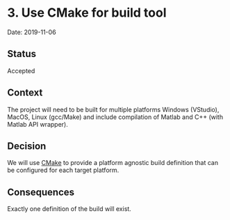 # 3. Use CMake for build tool

Date: 2019-11-06

## Status

Accepted

## Context

The project will need to be built for multiple platforms Windows (VStudio), MacOS, Linux (gcc/Make) and include compilation of Matlab and C++ (with Matlab API wrapper).

## Decision

We will use [CMake](https://cmake.org/) to provide a platform agnostic build definition that can be configured for each target platform. 

## Consequences

Exactly one definition of the build will exist.